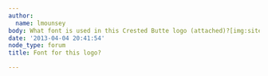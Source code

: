 ```yaml
---
author:
  name: lmounsey
body: What font is used in this Crested Butte logo (attached)?[img:sites/default/files/old-images/CBMR_LogoA_Color_sm_4364.jpg]
date: '2013-04-04 20:41:54'
node_type: forum
title: Font for this logo?

---
```

